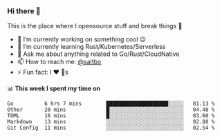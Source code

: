 ### Hi there 👋
This is the place where I opensource stuff and break things :rofl:

- 🔭 I’m currently working on something cool :wink:
- 🌱 I’m currently learning Rust/Kubernetes/Serverless
- 💬 Ask me about anything related to Go/Rust/CloudNative
- 📫 How to reach me: [@saltbo](https://twitter.com/saltbobx)
- ⚡ Fun fact: I :heart: :dog:s

📊 **This week I spent my time on**
<!--START_SECTION:waka-->
```text
Go          6 hrs 7 mins        ████████████████████░░░░░   81.13 % 
Other       20 mins             █░░░░░░░░░░░░░░░░░░░░░░░░   04.48 % 
TOML        16 mins             █░░░░░░░░░░░░░░░░░░░░░░░░   03.60 % 
Markdown    13 mins             ░░░░░░░░░░░░░░░░░░░░░░░░░   02.88 % 
Git Config  11 mins             ░░░░░░░░░░░░░░░░░░░░░░░░░   02.54 %
```
<!--END_SECTION:waka-->
